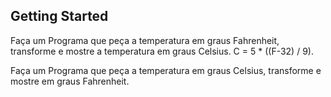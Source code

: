 ## Getting Started

Faça um Programa que peça a temperatura em graus Fahrenheit, transforme e mostre a temperatura em graus Celsius.
C = 5 * ((F-32) / 9).

Faça um Programa que peça a temperatura em graus Celsius, transforme e mostre em graus Fahrenheit.